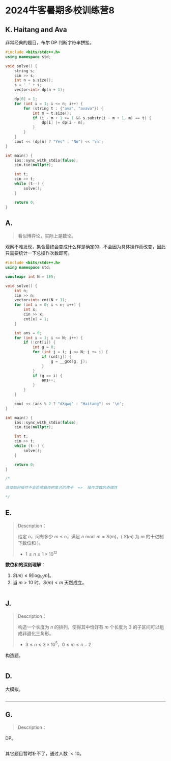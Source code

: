 # 2024牛客暑期多校训练营8

## K. Haitang and Ava


非常经典的题目，布尔 DP 判断字符串拼接。


```cpp
#include <bits/stdc++.h>
using namespace std;

void solve() {
    string s;
    cin >> s;
    int n = s.size();
    s = ' ' + s;
    vector<int> dp(n + 1);

    dp[0] = 1;
    for (int i = 1; i <= n; i++) {
        for (string t : {"ava", "avava"}) {
            int m = t.size();
            if (i - m + 1 >= 1 && s.substr(i - m + 1, m) == t) {
                dp[i] |= dp[i - m];
            }
        }
    }
    cout << (dp[n] ? "Yes" : "No") << '\n';
}

int main() {
    ios::sync_with_stdio(false);
    cin.tie(nullptr);

    int t;
    cin >> t;
    while (t--) {
        solve();
    }

    return 0;
}
```

## A. 

> 看似博弈论，实际上是数论。

观察不难发现，集合最终会变成什么样是确定的，不会因为具体操作而改变，因此只需要统计一下总操作次数即可。

```cpp
#include <bits/stdc++.h>
using namespace std;

constexpr int N = 1E5;

void solve() {
    int n;
    cin >> n;
    vector<int> cnt(N + 1);
    for (int i = 0; i < n; i++) {
        int x;
        cin >> x;
        cnt[x] = 1;
    }

    int ans = 0;
    for (int i = 1; i <= N; i++) {
        if (!cnt[i]) {
            int g = 0;
            for (int j = i; j <= N; j += i) {
                if (cnt[j]) {
                    g = __gcd(g, j);
                }
            }
            if (g == i) {
                ans++;
            }
        }
    }

    cout << (ans % 2 ? "dXqwq" : "Haitang") << '\n';
}

int main() {
    ios::sync_with_stdio(false);
    cin.tie(nullptr);

    int t;
    cin >> t;
    while (t--) {
        solve();
    }

    return 0;
}

/*

具体如何操作不会影响最终的集合的样子  =>  操作次数的奇偶性

*/
```

## E. 


> Description：
>
> 给定 $n$，问有多少 $m \le n$，满足 $n \bmod m = S(m)$，( $S(m)$ 为 $m$ 的十进制下数位和 )。
> - $1 \le n \le 1 \times 10^{12}$

**数位和的深刻理解**：

1. $S(m) \le 9 \lceil  \log_{10} m\rceil$。
2. 当 $m > 10$ 时，$S(m) < m$ 天然成立。




```cpp

```


## J. 

> Description：
>
> 构造一个长度为 $n$ 的排列，使得其中恰好有 $m$ 个长度为 $3$ 的子区间可以组成非退化三角形。
> - $3 \le n \le 3 \times 10^5$，$0 \le m \le n - 2$

构造题。



```cpp

```

## D. 


大模拟。


```cpp

```

---

## G. 

> Description：
>
> 


DP。


```cpp

```

其它题目暂时补不了，通过人数 $< 10$。


